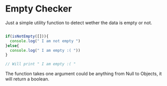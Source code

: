 # Empty Checker

Just a simple utility function to detect wether the data is empty or not.

```javascript

if(isNotEmpty([])){
  console.log(" I am not empty ")
}else{
  console.log(" I am empty :( "))
}

// Will print " I am empty :( "

```

The function takes one argument could be anything from Null to Objects, it will return a boolean.
